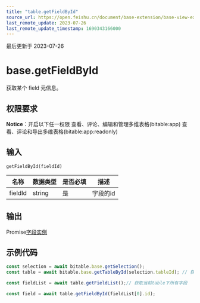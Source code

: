```yaml
---
title: "table.getFieldById"
source_url: https://open.feishu.cn/document/base-extension/base-view-extensions/api/table/table_getfieldbyid
last_remote_update: 2023-07-26
last_remote_update_timestamp: 1690343166000
---
```

最后更新于 2023-07-26

# base.getFieldById
获取某个 field 元信息。

## 权限要求
**Notice**：开启以下任一权限
查看、评论、编辑和管理多维表格(bitable:app)
查看、评论和导出多维表格(bitable:app:readonly)

## 输入
```
getFieldById(fieldId)
```

名称 | 数据类型 | 是否必填 | 描述
--- | --- | --- | ---
fieldId | string | 是 | 字段的id

## 输出
Promise[字段实例](https://open.feishu.cn/document/uAjLw4CM/uYjL24iN/base-extensions/base-view-extensions/data-type/iwidgetfield)

## 示例代码

```js
const selection = await bitable.base.getSelection();
const table = await bitable.base.getTableById(selection.tableId); // 获取当前table

const fieldList = await table.getFieldList();// 获取当前table下所有字段

const field = await table.getFieldById(fieldList[0].id);

```
